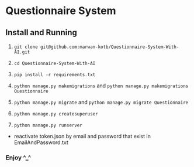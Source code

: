 # Questionnaire System


## Install and Running

1. `git clone git@github.com:marwan-kotb/Questionnaire-System-With-AI.git`

2. `cd Questionnaire-System-With-AI`

3. `pip install -r requirements.txt`

4. `python manage.py makemigrations` and `python manage.py makemigrations Questionnaire`

5. `python manage.py migrate` and `python manage.py migrate Questionnaire`

6. `python manage.py createsuperuser`

7. `python manage.py runserver`

- reactivate token.json by email and password that exist in EmailAndPassword.txt

### Enjoy ^_^

